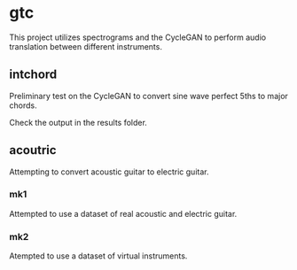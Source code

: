 # gtc



This project utilizes spectrograms and the CycleGAN to perform audio translation between different instruments.



## intchord

Preliminary test on the CycleGAN to convert sine wave perfect 5ths to major chords.

Check the output in the results folder.



## acoutric

Attempting to convert acoustic guitar to electric guitar.


### mk1
Attempted to use a dataset of real acoustic and electric guitar.


### mk2
Atempted to use a dataset of virtual instruments.
